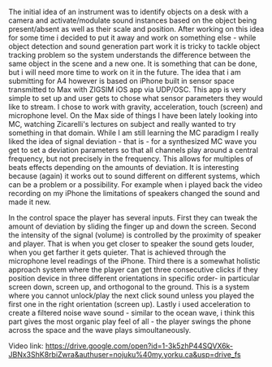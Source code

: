 The initial idea of an instrument was to identify objects on a desk with a camera and activate/modulate sound instances based on the object being present/absent as well as their scale and position. After working on this idea for some time i decided to put it away and work on something else - while object detection and sound generation part work it is tricky to tackle object tracking problem so the system understands the difference between the same object in the scene and a new one. It is something that can be done, but i will need more time to work on it in the future. The idea that i am submitting for A4 however is based on iPhone built in sensor space transmitted to Max with ZIGSIM iOS app via UDP/OSC. This app is very simple to set up and user gets to chose what sensor parameters they would like to stream. I chose to work with gravity, acceleration, touch (screen) and microphone level. On the Max side of things I have been lately looking into MC, watching Zicarelli's lectures on subject and really wanted to try something in that domain. While I am still learning the MC paradigm I really liked the idea of signal deviation - that is - for a synthesized MC wave you get to set a deviation parameters so that all channels play around a central frequency, but not precisely in the frequency. This allows for multiples of beats effects depending on the amounts of deviation. It is interesting because (again) it works out to sound different on different systems, which can be a problem or a possibility. For example when i played back the video recording on my iPhone the limitations of speakers changed the sound and made it new. 

In the control space the player has several inputs. First they can tweak the amount of deviation by sliding the finger up and down the screen. Second the intensity of the signal (volume) is controlled by the proximity of speaker and player. That is when you get closer to speaker the sound gets louder, when you get farther it gets quieter. That is achieved through the microphone level readings of the iPhone. Third there is a somewhat holistic approach system where the player can get three consecutive clicks if they position device in three different orientations in specific order- in particular screen down, screen up, and orthogonal to the ground. This is a system where you cannot unlock/play the next click sound unless you played the first one in the right orientation (screen up). Lastly i used acceleration to create a filtered noise wave sound - similar to the ocean wave, i think this part gives the most organic play feel of all - the player swings the phone across the space and the wave plays simoultaneously. 

Video link: https://drive.google.com/open?id=1-3k5zhP44SQVX6k-JBNx3ShK8rbiZwra&authuser=nojuku%40my.yorku.ca&usp=drive_fs
